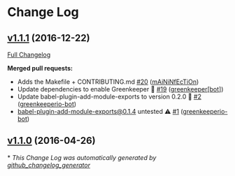 # Change Log

## [v1.1.1](https://github.com/Travix-International/babel-preset-travix/tree/v1.1.1) (2016-12-22)
[Full Changelog](https://github.com/Travix-International/babel-preset-travix/compare/v1.1.0...v1.1.1)

**Merged pull requests:**

- Adds the Makefile + CONTRIBUTING.md [\#20](https://github.com/Travix-International/babel-preset-travix/pull/20) ([mAiNiNfEcTiOn](https://github.com/mAiNiNfEcTiOn))
- Update dependencies to enable Greenkeeper 🌴 [\#19](https://github.com/Travix-International/babel-preset-travix/pull/19) ([greenkeeper[bot]](https://github.com/integration/greenkeeper))
- Update babel-plugin-add-module-exports to version 0.2.0 🚀 [\#2](https://github.com/Travix-International/babel-preset-travix/pull/2) ([greenkeeperio-bot](https://github.com/greenkeeperio-bot))
- babel-plugin-add-module-exports@0.1.4 untested ⚠️ [\#1](https://github.com/Travix-International/babel-preset-travix/pull/1) ([greenkeeperio-bot](https://github.com/greenkeeperio-bot))

## [v1.1.0](https://github.com/Travix-International/babel-preset-travix/tree/v1.1.0) (2016-04-26)


\* *This Change Log was automatically generated by [github_changelog_generator](https://github.com/skywinder/Github-Changelog-Generator)*